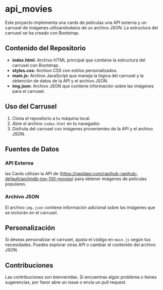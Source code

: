 # api_movies

Este proyecto implementa una cards de peliculas una API externa y un carrusel de imágenes utilizandodatos de un archivo JSON. La estructura del carrusel se ha creado con Bootstrap.

## Contenido del Repositorio

- **index.html:** Archivo HTML principal que contiene la estructura del carrusel con Bootstrap.
- **styles.css:** Archivo CSS con estilos personalizados.
- **main.js:** Archivo JavaScript que maneja la lógica del carrusel y la obtención de datos de la API y el archivo JSON.
- **img.json:** Archivo JSON que contiene información sobre las imágenes para el carrusel.

## Uso del Carrusel

1. Clona el repositorio a tu máquina local.
2. Abre el archivo `index.html` en tu navegador.
3. Disfruta del carrusel con imágenes provenientes de la API y el archivo JSON.

## Fuentes de Datos

### API Externa

las Cards utilizan la API de (https://rapidapi.com/rapihub-rapihub-default/api/imdb-top-100-movies) para obtener imágenes de películas populares.

### Archivo JSON

El archivo `img.json` contiene información adicional sobre las imágenes que se incluirán en el carrusel.

## Personalización

Si deseas personalizar el carrusel, ajusta el código en `main.js` según tus necesidades. Puedes explorar otras API o cambiar el contenido del archivo JSON.

## Contribuciones

Las contribuciones son bienvenidas. Si encuentras algún problema o tienes sugerencias, por favor abre un issue o envía un pull request.
